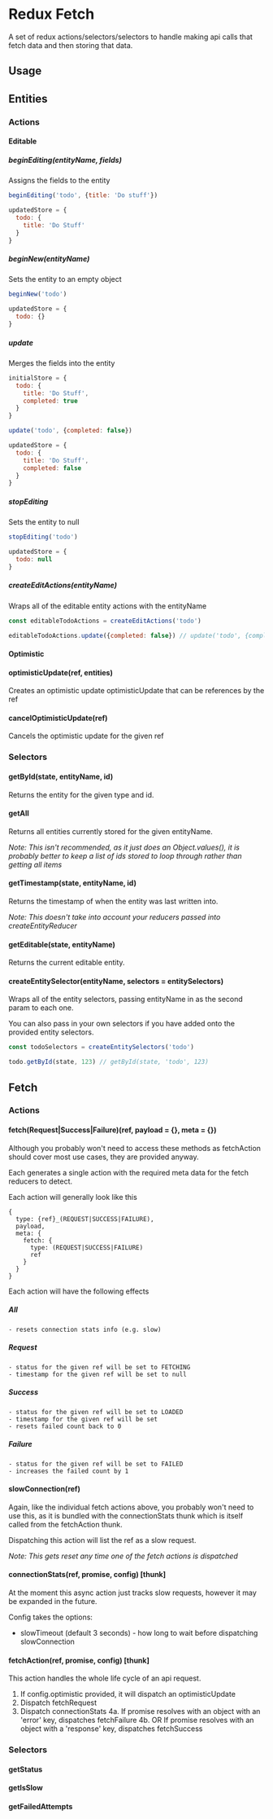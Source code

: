 # Redux Fetch
A set of redux actions/selectors/selectors to handle making api calls that fetch data and then storing that data.

## Usage

## Entities

### Actions

#### Editable

##### beginEditing(entityName, fields)
Assigns the fields to the entity

```js
beginEditing('todo', {title: 'Do stuff'})

updatedStore = {
  todo: {
    title: 'Do Stuff'
  }
}
```

##### beginNew(entityName)
Sets the entity to an empty object

```js
beginNew('todo')

updatedStore = {
  todo: {}
}
```

##### update
Merges the fields into the entity

```js
initialStore = {
  todo: {
    title: 'Do Stuff',
    completed: true
  }
}

update('todo', {completed: false})

updatedStore = {
  todo: {
    title: 'Do Stuff',
    completed: false
  }
}
```


##### stopEditing
Sets the entity to null

```js
stopEditing('todo')

updatedStore = {
  todo: null
}
```

##### createEditActions(entityName)
Wraps all of the editable entity actions with the entityName

```js
const editableTodoActions = createEditActions('todo')

editableTodoActions.update({completed: false}) // update('todo', {completed: false})
```

#### Optimistic

#### optimisticUpdate(ref, entities)
Creates an optimistic update optimisticUpdate that can be references by the ref

#### cancelOptimisticUpdate(ref)
Cancels the optimistic update for the given ref

### Selectors

#### getById(state, entityName, id)
Returns the entity for the given type and id.

#### getAll
Returns all entities currently stored for the given entityName.

*Note: This isn't recommended, as it just does an Object.values(), it is probably better to keep a list of ids stored to loop through rather than getting all items*

#### getTimestamp(state, entityName, id)
Returns the timestamp of when the entity was last written into.

*Note: This doesn't take into account your reducers passed into createEntityReducer*

#### getEditable(state, entityName)
Returns the current editable entity.

#### createEntitySelector(entityName, selectors = entitySelectors)
Wraps all of the entity selectors, passing entityName in as the second param to each one.

You can also pass in your own selectors if you have added onto the provided entity selectors.
 
```js
const todoSelectors = createEntitySelectors('todo')

todo.getById(state, 123) // getById(state, 'todo', 123)
```

## Fetch

### Actions

#### fetch(Request|Success|Failure)(ref, payload = {}, meta = {})
Although you probably won't need to access these methods as fetchAction should cover most use cases, they are provided anyway.

Each generates a single action with the required meta data for the fetch reducers to detect.

Each action will generally look like this
```
{
  type: {ref}_(REQUEST|SUCCESS|FAILURE),
  payload,
  meta: {
    fetch: {
      type: (REQUEST|SUCCESS|FAILURE)
      ref
    }
  }
}
```

Each action will have the following effects

##### All
    - resets connection stats info (e.g. slow) 

##### Request
    - status for the given ref will be set to FETCHING
    - timestamp for the given ref will be set to null
    
##### Success
    - status for the given ref will be set to LOADED
    - timestamp for the given ref will be set
    - resets failed count back to 0
    
##### Failure
    - status for the given ref will be set to FAILED
    - increases the failed count by 1

#### slowConnection(ref)
Again, like the individual fetch actions above, you probably won't need to use this, as it is bundled with the connectionStats thunk which is itself called from the fetchAction thunk.

Dispatching this action will list the ref as a slow request.

*Note: This gets reset any time one of the fetch actions is dispatched*

#### connectionStats(ref, promise, config) [thunk]
At the moment this async action just tracks slow requests, however it may be expanded in the future.

Config takes the options:
 - slowTimeout (default 3 seconds) - how long to wait before dispatching slowConnection

#### fetchAction(ref, promise, config) [thunk]
This action handles the whole life cycle of an api request.

1. If config.optimistic provided, it will dispatch an optimisticUpdate
2. Dispatch fetchRequest
3. Dispatch connectionStats
4a. If promise resolves with an object with an 'error' key, dispatches fetchFailure
4b. OR If promise resolves with an object with a 'response' key, dispatches fetchSuccess

### Selectors

#### getStatus

#### getIsSlow

#### getFailedAttempts